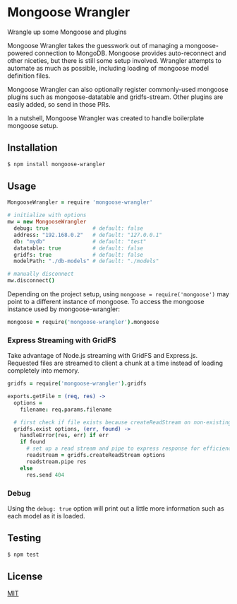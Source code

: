 # Mongoose Wrangler

Wrangle up some Mongoose and plugins

Mongoose Wrangler takes the guesswork out of managing a mongoose-powered connection to MongoDB. Mongoose provides auto-reconnect and other niceties, but there is still some setup involved. Wrangler attempts to automate as much as possible, including loading of mongoose model definition files.

Mongoose Wrangler can also optionally register commonly-used mongoose plugins such as mongoose-datatable and gridfs-stream. Other plugins are easily added, so send in those PRs.

In a nutshell, Mongoose Wrangler was created to handle boilerplate mongoose setup.

## Installation

```bash
$ npm install mongoose-wrangler
```

## Usage

```coffee
MongooseWrangler = require 'mongoose-wrangler'

# initialize with options
mw = new MongooseWrangler
  debug: true              # default: false
  address: "192.168.0.2"   # default: "127.0.0.1"
  db: "mydb"               # default: "test"
  datatable: true          # default: false
  gridfs: true             # default: false
  modelPath: "./db-models" # default: "./models"

# manually disconnect
mw.disconnect()
```

Depending on the project setup, using `mongoose = require('mongoose')` may point to a different instance of mongoose. To access the mongoose instance used by mongoose-wrangler:

```coffee
mongoose = require('mongoose-wrangler').mongoose
```

### Express Streaming with GridFS

Take advantage of Node.js streaming with GridFS and Express.js. Requested files are streamed to client a chunk at a time instead of loading completely into memory.

```coffee
gridfs = require('mongoose-wrangler').gridfs

exports.getFile = (req, res) ->
  options =
    filename: req.params.filename

  # first check if file exists because createReadStream on non-existing file bombs hard
  gridfs.exist options, (err, found) ->
    handleError(res, err) if err
    if found
      # set up a read stream and pipe to express response for efficiency
      readstream = gridfs.createReadStream options
      readstream.pipe res
    else
      res.send 404
```

### Debug

Using the `debug: true` option will print out a little more information such as each model as it is loaded.

## Testing

```bash
$ npm test
```

## License

  [MIT](LICENSE)
